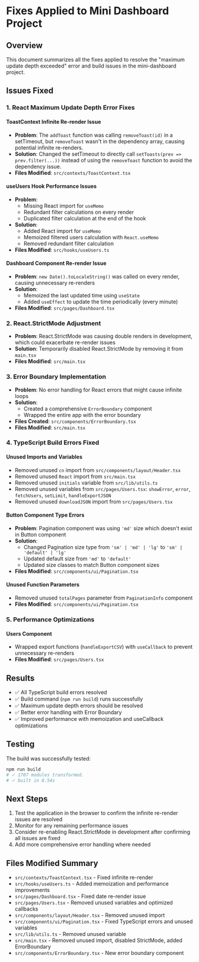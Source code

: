 # Fixes Applied to Mini Dashboard Project

## Overview
This document summarizes all the fixes applied to resolve the "maximum update depth exceeded" error and build issues in the mini-dashboard project.

## Issues Fixed

### 1. React Maximum Update Depth Error Fixes

#### ToastContext Infinite Re-render Issue
- **Problem**: The `addToast` function was calling `removeToast(id)` in a setTimeout, but `removeToast` wasn't in the dependency array, causing potential infinite re-renders.
- **Solution**: Changed the setTimeout to directly call `setToasts(prev => prev.filter(...))` instead of using the `removeToast` function to avoid the dependency issue.
- **Files Modified**: `src/contexts/ToastContext.tsx`

#### useUsers Hook Performance Issues
- **Problem**: 
  - Missing React import for `useMemo`
  - Redundant filter calculations on every render
  - Duplicated filter calculation at the end of the hook
- **Solution**: 
  - Added React import for `useMemo`
  - Memoized filtered users calculation with `React.useMemo`
  - Removed redundant filter calculation
- **Files Modified**: `src/hooks/useUsers.ts`

#### Dashboard Component Re-render Issue
- **Problem**: `new Date().toLocaleString()` was called on every render, causing unnecessary re-renders
- **Solution**: 
  - Memoized the last updated time using `useState`
  - Added `useEffect` to update the time periodically (every minute)
- **Files Modified**: `src/pages/Dashboard.tsx`

### 2. React.StrictMode Adjustment
- **Problem**: React.StrictMode was causing double renders in development, which could exacerbate re-render issues
- **Solution**: Temporarily disabled React.StrictMode by removing it from `main.tsx`
- **Files Modified**: `src/main.tsx`

### 3. Error Boundary Implementation
- **Problem**: No error handling for React errors that might cause infinite loops
- **Solution**: 
  - Created a comprehensive `ErrorBoundary` component
  - Wrapped the entire app with the error boundary
- **Files Created**: `src/components/ErrorBoundary.tsx`
- **Files Modified**: `src/main.tsx`

### 4. TypeScript Build Errors Fixed

#### Unused Imports and Variables
- Removed unused `cn` import from `src/components/layout/Header.tsx`
- Removed unused `React` import from `src/main.tsx`
- Removed unused `initials` variable from `src/lib/utils.ts`
- Removed unused variables from `src/pages/Users.tsx`: `showError`, `error`, `fetchUsers`, `setLimit`, `handleExportJSON`
- Removed unused `downloadJSON` import from `src/pages/Users.tsx`

#### Button Component Type Errors
- **Problem**: Pagination component was using `'md'` size which doesn't exist in Button component
- **Solution**: 
  - Changed Pagination size type from `'sm' | 'md' | 'lg'` to `'sm' | 'default' | 'lg'`
  - Updated default size from `'md'` to `'default'`
  - Updated size classes to match Button component sizes
- **Files Modified**: `src/components/ui/Pagination.tsx`

#### Unused Function Parameters
- Removed unused `totalPages` parameter from `PaginationInfo` component
- **Files Modified**: `src/components/ui/Pagination.tsx`

### 5. Performance Optimizations

#### Users Component
- Wrapped export functions (`handleExportCSV`) with `useCallback` to prevent unnecessary re-renders
- **Files Modified**: `src/pages/Users.tsx`

## Results
- ✅ All TypeScript build errors resolved
- ✅ Build command (`npm run build`) runs successfully
- ✅ Maximum update depth errors should be resolved
- ✅ Better error handling with Error Boundary
- ✅ Improved performance with memoization and useCallback optimizations

## Testing
The build was successfully tested:
```bash
npm run build
# ✓ 1707 modules transformed.
# ✓ built in 8.54s
```

## Next Steps
1. Test the application in the browser to confirm the infinite re-render issues are resolved
2. Monitor for any remaining performance issues
3. Consider re-enabling React.StrictMode in development after confirming all issues are fixed
4. Add more comprehensive error handling where needed

## Files Modified Summary
- `src/contexts/ToastContext.tsx` - Fixed infinite re-render
- `src/hooks/useUsers.ts` - Added memoization and performance improvements
- `src/pages/Dashboard.tsx` - Fixed date re-render issue
- `src/pages/Users.tsx` - Removed unused variables and optimized callbacks
- `src/components/layout/Header.tsx` - Removed unused import
- `src/components/ui/Pagination.tsx` - Fixed TypeScript errors and unused variables
- `src/lib/utils.ts` - Removed unused variable
- `src/main.tsx` - Removed unused import, disabled StrictMode, added ErrorBoundary
- `src/components/ErrorBoundary.tsx` - New error boundary component
